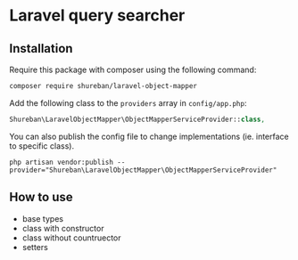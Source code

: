 # Laravel query searcher

## Installation

Require this package with composer using the following command:

```bash
composer require shureban/laravel-object-mapper
```

Add the following class to the `providers` array in `config/app.php`:

```php
Shureban\LaravelObjectMapper\ObjectMapperServiceProvider::class,
```

You can also publish the config file to change implementations (ie. interface to specific class).

```shell
php artisan vendor:publish --provider="Shureban\LaravelObjectMapper\ObjectMapperServiceProvider"
```

## How to use

- base types
- class with constructor
- class without countruector
- setters
